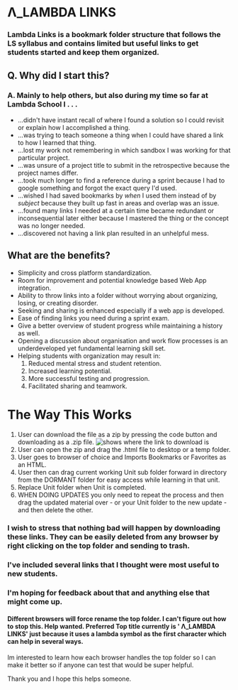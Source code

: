 # Λ_LAMBDA LINKS

### Lambda Links is a bookmark folder structure that follows the LS syllabus and contains limited but useful links to get students started and keep them organized.

## Q. Why did I start this?

### A. Mainly to help others, but also during my time so far at Lambda School I . . . 
*  ...didn't have instant recall of where I found a solution so I could revisit or explain how I accomplished a thing.
*  ...was trying to teach someone a thing when I could have shared a link to how I learned that thing.
*  ...lost my work not remembering in which sandbox I was working for that particular project.
*  ...was unsure of a project title to submit in the retrospective because the project names differ. 
*  ...took much longer to find a reference during a sprint because I had to google something and forgot the exact query I'd used.
*  ...wished I had saved bookmarks by *when* I used them instead of by *subject* because they built up fast in areas and overlap was an issue.
*  ...found many links I needed at a certain time became redundant or inconsequential later either because I mastered the thing or the concept was no longer needed.
*  ...discovered not having a link plan resulted in an unhelpful mess.

## What are the benefits?

*  Simplicity and cross platform standardization.
*  Room for improvement and potential knowledge based Web App integration.
*  Ability to throw links into a folder without worrying about organizing, losing, or creating disorder.
*  Seeking and sharing is enhanced especially if a web app is developed.
*  Ease of finding links you need during a sprint exam.
*  Give a better overview of student progress while maintaining a history as well.
*  Opening a discussion about organisation and work flow processes is an underdeveloped yet fundamental learning skill set.
*  Helping students with organization may result in:
      1. Reduced mental stress and student retention.
      1. Increased learning potential.
      1. More successful testing and progression.
      1. Facilitated sharing and teamwork.

# The Way This Works

1. User can download the file as a zip by pressing the code button and downloading as a .zip file.
![shows where the link to download is](https://github.com/somersgreg/Lambda-Links/blob/master/github%20code%20link.com.png)
1. User can open the zip and drag the .html file to desktop or a temp folder.
1. User goes to browser of choice and Imports Bookmarks or Favorites as an HTML.
1. User then can drag current working Unit sub folder forward in directory from the DORMANT folder for easy access while learning in that unit.
1. Replace Unit folder when Unit is completed.
1. WHEN DOING UPDATES you only need to repeat the process and then drag the updated material over - or your Unit folder to the new update - and then delete the other.

### I wish to stress that nothing bad will happen by downloading these links. They can be easily deleted from any browser by right clicking on the top folder and sending to trash.
### I've included several links that I thought were most useful to new students.
### I'm hoping for feedback about that and anything else that might come up.
#### Different browsers will force rename the top folder.  I can't figure out how to stop this.  Help wanted. Preferred Top title currently is ' Λ_LAMBDA LINKS' just because it uses a lambda symbol as the first character which can help in several ways. 
Im interested to learn how each browser handles the top folder so I can make it better so if anyone can test that would be super helpful. 

Thank you and I hope this helps someone. 
